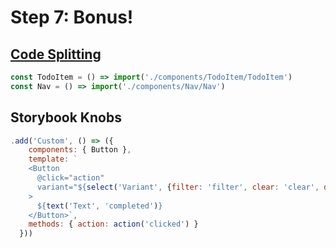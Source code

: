 # Step 7: Bonus!

## [Code Splitting](https://webpack.js.org/guides/code-splitting/#src/components/Sidebar/Sidebar.jsx)

```js
const TodoItem = () => import('./components/TodoItem/TodoItem')
const Nav = () => import('./components/Nav/Nav')
```

## Storybook Knobs

```js
.add('Custom', () => ({
    components: { Button },
    template: `
    <Button
      @click="action"
      variant="${select('Variant', {filter: 'filter', clear: 'clear', destroy: 'destroy'}, 'filter')}"
    >
      ${text('Text', 'completed')}
    </Button>`,
    methods: { action: action('clicked') }
  }))
```